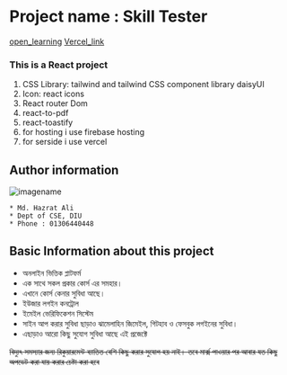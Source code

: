 # Project name : Skill Tester

[open_learning](https://open-learning-6d337.web.app/ "open Learning")
[Vercel_link](https://assignment10-server-sable.vercel.app/ "Vercel link")

### This is a React project

1. CSS Library: tailwind and tailwind CSS component library daisyUI
2. Icon: react icons
3. React router Dom
4. react-to-pdf
5. react-toastify
6. for hosting i use firebase hosting
7. for serside i use vercel

## Author information

![imagename](https://lh3.googleusercontent.com/a/ALm5wu3-VZ44MFpEKX3SJdB0z5bOTVPy_pq8OMu4G0IO8C0=s96-c)

    * Md. Hazrat Ali
    * Dept of CSE, DIU
    * Phone : 01306440448

## Basic Information about this project

- অনলাইন ভিত্তিক প্লাটফর্ম
- এক সাথে সকল প্রকার কোর্স এর সমহার।
- এখানে কোর্স কেনার সুবিধা আছে।
- ইউজার লগইন কনট্রোল
- ইমেইল ভেরিফিকেশন সিস্টেম
- সাইন আপ করার সুবিধা ছাড়াও ঝামেলাহিন জিমেইল, গিটহাব ও ফেসবুক লগইনের সুবিধা।
- এছাড়াও আরো কিছু সুযোগ সুবিধা আছে এই প্রজেক্টে

~~বিদ্যুৎ সমস্যার জন্য রিকুয়ারমেন্ট ব্যাতিত বেশি কিছু করার সুযোগ হয় নাই। তবে মার্ক্স পাওয়ার পর আবার যত কিছু অপডেট করা যায় করার চেষ্টা করা হবে~~
